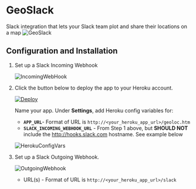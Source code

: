 # GeoSlack
Slack integration that lets your Slack team plot and share their locations on a map
![GeoSlack](https://jfqcza.bn1301.livefilestore.com/y3pQJRaIZBHV3qkhOccesQeGC7mVlBmoicg2hu6oRh3sRQCjvcyGPwVcZAddSmg7VEOY5dmP81L8jDWjSUf6No7ZbPMMMIMYM2CeWnvjpR-J6pey0rjk3sINUpf-i7hnroO4iEVerwR-wlb2GEIRH4b6zv-L9bJVaO7MqEd8qJJ0Ow/00GeoSlack.PNG?psid=1)

## Configuration and Installation

1. Set up a Slack Incoming Webhook

   ![IncomingWebHook](https://jfqcza.blu.livefilestore.com/y3pS2bZuHnSbgWHHXHpQZS_Bfaa9QhwGB4-yO2RnzmMI7kQABtLps38ZxraFZSYw8zm7sVp2vd5Xl0pFn9EALxS3z-a-XLSTJF9ne7C0MbppA2xKMO8NTaIEIepy2rvu_lkJyG9tW1YVodbJXY9K08hBHU1KiVlNEIypNMdcvXllxQ/SlackWebhookIncoming.PNG?psid=1)

2. Click the button below to deploy the app to your Heroku account.

   [![Deploy](https://www.herokucdn.com/deploy/button.png)](https://heroku.com/deploy)

   Name your app. Under __Settings__, add Heroku config variables for:
   - __`APP_URL`__- Format of URL is `http://<your_heroku_app_url>/geoloc.htm`
   - __`SLACK_INCOMING_WEBHOOK_URL`__ - From Step 1 above, but __SHOULD NOT__ include the http://hooks.slack.com hostname.  See example below
   
    ![HerokuConfigVars](https://jfqcza.bn1301.livefilestore.com/y3p-sakzecAu1p8XW5mFse0YCNfncPLhtr5155-mJPXavSKLdJ3x0aID6lgOU1xLqlKk11BXyszWhB2Ix3vpnEcvnCMfYhxtjVv38zs2cM702oRad_MYOW1j9r6a4MxxnfJnukz2VcSAvEJXSGWFd4JLdKZrhoNwhJot9qy18m7tbM/03GeoSlack.PNG?psid=1)
   
3. Set up a Slack Outgoing Webhook.  

    ![OutgoingWebhook](https://jfqcza.bn1301.livefilestore.com/y3ptDXbbsjVGtWCgMy4W1fc3Jr7i3_HduCha_KtUIan9Q7qrHWfKc7fNrp-k_MOGpy3El1le7yyEvmPnaUDzWEGu460PHdcCaojw2Se0ces7wuN84r82173nSZvtzYLyEjN8BfbJ6VVmZpZwnhdIirKAZSVp-_w9diUn1IvthxzPkQ/SlackWebhookOutgoing.PNG?psid=1)
    
    - URL(s) - Format of URL is `http://<your_heroku_app_url>/slack`